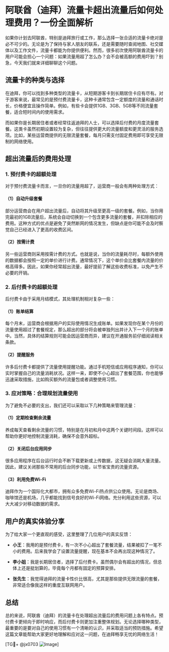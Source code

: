 # 阿联酋（迪拜）流量卡超出流量后如何处理费用？一份全面解析

如果你计划去阿联酋，特别是迪拜旅行或工作，那么选择一张合适的流量卡绝对是必不可少的。无论是为了保持与家人朋友的联系，还是需要随时查阅地图、社交媒体以及工作文件，流量卡都能为你提供便利。然而，很多初次使用阿联酋流量卡的用户可能会担心一个问题：如果流量用超了怎么办？会不会被高额的费用吓到？别急，今天我们就来详细聊聊这个问题。

## 流量卡的种类与选择

在迪拜，你可以找到多种类型的流量卡，从短期游客卡到长期居住卡应有尽有。对于游客来说，最常见的是预付费流量卡，这种卡通常包含一定额度的流量和通话时长，价格便宜且操作简单。例如，有些卡会提供1GB、3GB、5GB等不同流量套餐，适合短时间内的使用需求。

而如果你是长期居住者或者经常往返迪拜的人士，可以选择后付费的月度流量套餐。这类卡虽然初期设置较为复杂，但往往提供更大的流量额度和更灵活的服务选项。比如，某些运营商提供的无限流量套餐，每月只需支付固定费用即可享受无限制的网络使用。

## 超出流量后的费用处理

### 1. **预付费卡的超额处理**

对于预付费流量卡而言，一旦你的流量用超了，运营商一般会有两种处理方式：

#### （1）自动升级套餐
部分运营商会在用户超出流量后，自动将其升级至更高一级的套餐。例如，当你用完最初的1GB流量后，系统会自动切换到一个包含更多流量的套餐，并扣除相应的费用。这种方式的优点是避免了突然断网的情况发生，但缺点是你可能不会及时察觉自己已经进入了更高的收费区间。

#### （2）按需计费
另一些运营商则采用按需计费的方式。也就是说，当你的流量耗尽时，每额外使用的数据都会按照一定的单价进行计费。通常情况下，这个单价会比套餐内流量的价格高得多。因此，如果你经常超出流量，最好提前了解这些收费标准，以免产生不必要的开销。

### 2. **后付费卡的超额处理**

后付费卡由于采用月结模式，其处理机制相对复杂一些：

#### （1）账单结算
每个月末，运营商会根据用户的实际使用情况生成账单。如果发现你在某个月份的流量使用超过了套餐规定，那么超出的部分将会被单独列出并计入下一个月的账单中。当然，具体的结算规则可能会因运营商而异，建议在开通服务前仔细阅读相关条款。

#### （2）提醒服务
许多后付费卡都提供了流量使用提醒功能。通过手机短信或应用程序通知，你可以实时掌握自己的流量消耗状况。这样一来，即使不小心超出了套餐范围，你也能够迅速采取措施，比如购买额外的流量包或者调整使用习惯。

### 3. **应对策略：合理规划流量使用**

为了避免不必要的支出，我们还可以采取以下几种策略来管理流量：

#### （1）定期检查剩余流量
养成每天查看剩余流量的习惯，特别是在月初和月中这两个关键时间段。这样可以帮助你更好地控制流量消耗，确保不会意外超标。

#### （2）关闭后台应用同步
很多应用程序在后台运行时会不断下载更新或上传数据，这无疑会消耗大量流量。因此，建议关闭那些不常用的后台同步功能，以节省宝贵的流量资源。

#### （3）利用免费Wi-Fi
迪拜作为一个国际化大都市，拥有众多免费Wi-Fi热点供公众使用。无论是商场、咖啡馆还是机场，几乎都能找到信号良好的Wi-Fi网络。充分利用这些资源，可以大大减少对移动数据的需求。

## 用户的真实体验分享

为了给大家一个更直观的感受，这里整理了几位用户的真实反馈：

- **小王**：我用的是预付费卡，有一次不小心超出了套餐流量，结果被扣了一笔不小的费用。后来我学会了设置流量提醒，现在基本不会再出现这种情况了。
  
- **李小姐**：我是长期居住者，选择了后付费卡。虽然偶尔会有超出的情况，但总体上还是挺划算的，毕竟每个月都有固定的预算安排。

- **张先生**：我觉得迪拜的流量卡性价比很高，尤其是那些提供无限流量的套餐，非常适合像我这样的重度互联网用户。

## 总结

总的来说，阿联酋（迪拜）的流量卡在处理超出流量后的费用问题上各有特点。预付费卡更倾向于即时响应，而后付费卡则更加注重整体规划。无论选择哪种类型，最重要的是要对自己的使用习惯有一个清晰的认识，并采取适当的预防措施。希望这篇文章能帮助大家更好地理解和应对这一问题，在迪拜畅享无忧的网络生活！

[TG💪+ @jx0703 ![Image](https://github.com/user-attachments/assets/dbca1d08-cadb-493c-b0ec-ad6f7a83f270)]